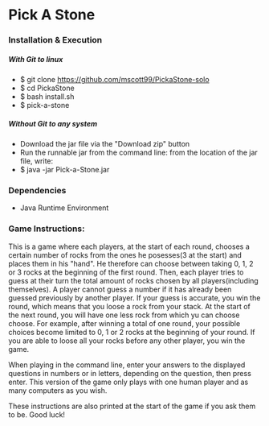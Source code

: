 # Pick A Stone

### Installation & Execution

##### With Git to linux
* $ git clone https://github.com/mscott99/PickaStone-solo
* $ cd PickaStone
* $ bash install.sh
* $ pick-a-stone

##### Without Git to any system
* Download the jar file via the "Download zip" button
* Run the runnable jar from the command line: from the location of the jar file, write:
* $ java -jar Pick-a-Stone.jar

### Dependencies
* Java Runtime Environment

### Game Instructions:

This is a game where each players, at the start of each round, chooses a certain 
number of rocks from the ones he posesses(3 at the start) and places them in his 
"hand". He therefore can choose between taking 0, 1, 2 or 3 rocks at the beginning 
of the first round. Then, each player tries to guess at their turn the total amount 
of rocks chosen by all players(including themselves). A player cannot guess a number 
if it has already been guessed previously by another player. If your guess is 
accurate, you win the round, which means that you loose a rock from your stack. At 
the start of the next round, you will have one less rock from which yu can choose 
choose. For example, after winning a total of one round, your possible choices become 
limited to 0, 1 or 2 rocks at the beginning of your round. If you are able to loose 
all your rocks before any other player, you win the game.

When playing in the command line, enter your answers to the displayed questions 
in numbers or in letters, depending on the question, then press enter. This version 
of the game only plays with one human player and as many computers as you wish.

These instructions are also printed at the start of the game if you ask them to be. Good luck!


